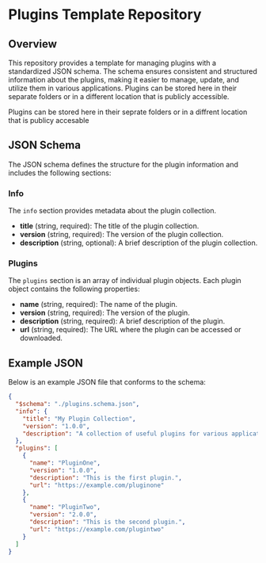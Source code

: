 # Plugins Template Repository

## Overview

This repository provides a template for managing plugins with a standardized JSON schema. The schema ensures consistent and structured information about the plugins, making it easier to manage, update, and utilize them in various applications. Plugins can be stored here in their separate folders or in a different location that is publicly accessible.

Plugins can be stored here in their seprate folders or in a diffrent location that is publicy accesable

## JSON Schema

The JSON schema defines the structure for the plugin information and includes the following sections:

### Info

The `info` section provides metadata about the plugin collection.

- **title** (string, required): The title of the plugin collection.
- **version** (string, required): The version of the plugin collection.
- **description** (string, optional): A brief description of the plugin collection.

### Plugins

The `plugins` section is an array of individual plugin objects. Each plugin object contains the following properties:

- **name** (string, required): The name of the plugin.
- **version** (string, required): The version of the plugin.
- **description** (string, required): A brief description of the plugin.
- **url** (string, required): The URL where the plugin can be accessed or downloaded.

## Example JSON

Below is an example JSON file that conforms to the schema:

```json
{
  "$schema": "./plugins.schema.json",
  "info": {
    "title": "My Plugin Collection",
    "version": "1.0.0",
    "description": "A collection of useful plugins for various applications."
  },
  "plugins": [
    {
      "name": "PluginOne",
      "version": "1.0.0",
      "description": "This is the first plugin.",
      "url": "https://example.com/pluginone"
    },
    {
      "name": "PluginTwo",
      "version": "2.0.0",
      "description": "This is the second plugin.",
      "url": "https://example.com/plugintwo"
    }
  ]
}
```
